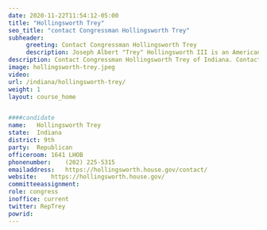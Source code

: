 ```yaml
---
date: 2020-11-22T11:54:12-05:00
title: "Hollingsworth Trey"
seo_title: "contact Congressman Hollingsworth Trey"
subheader:
     greeting: Contact Congressman Hollingsworth Trey 
     description: Joseph Albert "Trey" Hollingsworth III is an American businessman and politician who is the U.S. Representative for Indiana's 9th congressional district, serving since 2017. He is a member of the Republican Party. Hollingsworth serves on the House of Representatives Financial Services Committee.
description: Contact Congressman Hollingsworth Trey of Indiana. Contact information for Hollingsworth Trey includes email address, phone number, and mailing address.
image: hollingsworth-trey.jpeg
video: 
url: /indiana/hollingsworth-trey/
weight: 1
layout: course_home


####candidate
name:	Hollingsworth Trey
state:	Indiana
district: 9th
party:	Republican
officeroom:	1641 LHOB
phonenumber:	(202) 225-5315
emailaddress:	https://hollingsworth.house.gov/contact/
website:	https://hollingsworth.house.gov/
committeeassignment: 
role: congress
inoffice: current
twitter: RepTrey
powrid: 
---
```


